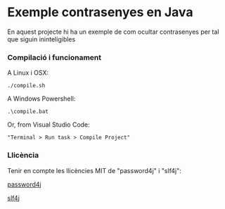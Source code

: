 # Exemple contrasenyes en Java #

En aquest projecte hi ha un exemple de com ocultar contrasenyes per tal que siguin ininteligibles

### Compilació i funcionament ###

A Linux i OSX:

```
./compile.sh
```

A Windows Powershell:

```
.\compile.bat
```

Or, from Visual Studio Code:

```
"Terminal > Run task > Compile Project"

```

### Llicència ###

Tenir en compte les llicències MIT de "password4j" i "slf4j":

[password4j](https://github.com/Password4j/password4j)

[slf4j](https://www.slf4j.org/)
